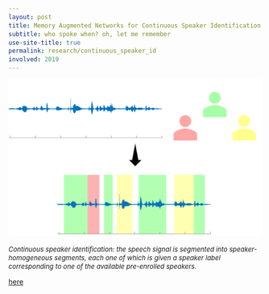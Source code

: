 ```yaml
---
layout: post
title: Memory Augmented Networks for Continuous Speaker Identification
subtitle: who spoke when? oh, let me remember
use-site-title: true
permalink: research/continuous_speaker_id
involved: 2019
---
```


<p align="center">
  <img src="/img/spk_id.png" width="550">  
</p>
<em><font size="-1">
Continuous speaker identification: the speech signal is segmented into speaker-homogeneous segments, each one of which is given a speaker label corresponding to one of the available pre-enrolled speakers.
</font></em>

[here](https://nikosfl.github.io/work/papers/2020_ICASSP_RMC_MSR.pdf)

<!-- last updated: 2021-11-07 -->
